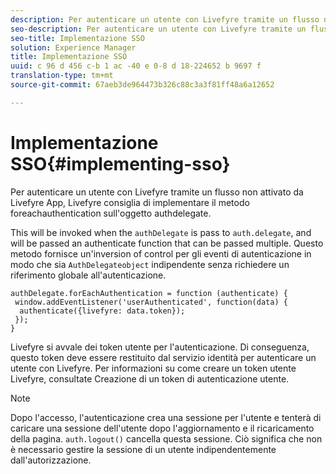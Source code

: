```yaml
---
description: Per autenticare un utente con Livefyre tramite un flusso non attivato da Livefyre App, Livefyre consiglia di implementare il metodo foreachauthentication sull'oggetto authdelegate.
seo-description: Per autenticare un utente con Livefyre tramite un flusso non attivato da Livefyre App, Livefyre consiglia di implementare il metodo foreachauthentication sull'oggetto authdelegate.
seo-title: Implementazione SSO
solution: Experience Manager
title: Implementazione SSO
uuid: c 96 d 456 c-b 1 ac -40 e 0-8 d 18-224652 b 9697 f
translation-type: tm+mt
source-git-commit: 67aeb3de964473b326c88c3a3f81ff48a6a12652

---
```



# Implementazione SSO{#implementing-sso}

Per autenticare un utente con Livefyre tramite un flusso non attivato da Livefyre App, Livefyre consiglia di implementare il metodo foreachauthentication sull&#39;oggetto authdelegate.

This will be invoked when the `authDelegate` is pass to `auth.delegate`, and will be passed an authenticate function that can be passed multiple. Questo metodo fornisce un&#39;inversion of control per gli eventi di autenticazione in modo che sia `AuthDelegateobject` indipendente senza richiedere un riferimento globale all&#39;autenticazione.

```
authDelegate.forEachAuthentication = function (authenticate) { 
 window.addEventListener('userAuthenticated', function(data) { 
  authenticate({livefyre: data.token}); 
 }); 
}
```

Livefyre si avvale dei token utente per l&#39;autenticazione. Di conseguenza, questo token deve essere restituito dal servizio identità per autenticare un utente con Livefyre. Per informazioni su come creare un token utente Livefyre, consultate Creazione di un token di autenticazione utente.

>[!NOTE]
>
>Dopo l&#39;accesso, l&#39;autenticazione crea una sessione per l&#39;utente e tenterà di caricare una sessione dell&#39;utente dopo l&#39;aggiornamento e il ricaricamento della pagina. `auth.logout()` cancella questa sessione. Ciò significa che non è necessario gestire la sessione di un utente indipendentemente dall&#39;autorizzazione.

